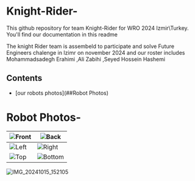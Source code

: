 # Knight-Rider-
This github  repository for team Knight-Rider for WRO 2024 Izmir\Turkey. You'll find our documentation in this readme

The knight Rider team is assembeld to participate and solve Future Engineers chalenge in Izimr on november 2024 and our roster includes Mohammadsadegh Erahimi ,Ali Zabihi ,Seyed Hossein Hashemi
## Contents
- [our robots photos](##Robot Photos)

# Robot Photos-

| ![Front](/media/IMG_20241015_152307.jpg) | ![Back](/media/IMG_20241015_152325.jpg)     |
| -------------------------- | ---------------------------- |
| ![Left](/media/IMG_20241015_152330.jpg)   | ![Right](/media/IMG_20241015_152320.jpg)   |
| ![Top](/media/IMG_20241015_152105.jpg)     | ![Bottom](/media/bottom.jpg) |
![IMG_20241015_152105](https://github.com/user-attachments/assets/ae4aa598-c2a1-4994-83d4-4e2549e83a6d)

